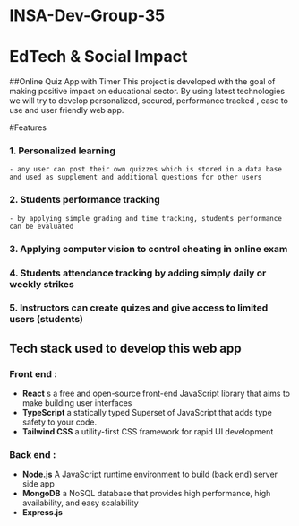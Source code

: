 # INSA-Dev-Group-35
# EdTech & Social Impact

##Online Quiz App with Timer 
This project is developed with the goal of making positive impact on educational sector. By using latest technologies we will try to develop personalized, secured, performance tracked , ease to use and user friendly web app. 

#Features 
### 1. Personalized learning 
	- any user can post their own quizzes which is stored in a data base and used as supplement and additional questions for other users

### 2. Students performance tracking 
	- by applying simple grading and time tracking, students performance can be evaluated 

### 3. Applying computer vision to control cheating in online exam 

### 4. Students attendance tracking  by adding simply daily or weekly strikes 
### 5. Instructors can create quizes and give access to limited users (students)

## Tech stack used to develop this web app
### Front end : 
* **React** s a free and open-source front-end JavaScript library that aims to make building user interfaces
* **TypeScript** a statically typed Superset of JavaScript that adds type safety to your code.
* **Tailwind CSS** a utility-first CSS framework for rapid UI development

### Back end : 
* **Node.js** A JavaScript runtime environment to build (back end) server side app
* **MongoDB** a NoSQL database that provides high performance, high availability, and easy scalability
* **Express.js**

